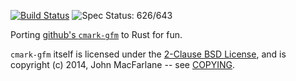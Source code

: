 [![Build Status](https://travis-ci.org/kivikakk/comrak.svg?branch=master)](https://travis-ci.org/kivikakk/comrak)
![Spec Status: 626/643](https://img.shields.io/badge/specs-626%2F643-yellow.svg)

Porting [github's `cmark-gfm`](https://github.com/github/cmark) to Rust for fun.

`cmark-gfm` itself is licensed under the
[2-Clause BSD License](https://opensource.org/licenses/BSD-2-Clause),
and is copyright (c) 2014, John MacFarlane -- see
[COPYING](https://github.com/github/cmark/blob/118ebb338840d67005ee57ec39060d2b68f4ec7c/COPYING).
